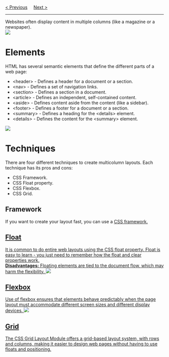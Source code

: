 <a href="/HTML/Head.md">&lt; Previous</a>
&nbsp;&nbsp;&nbsp;
<a href="/HTML/Responsive.md">Next &gt;</a>
<hr>
Websites often display content in multiple columns (like a magazine or a newspaper).
<br>
<img src="https://i.imgur.com/YIJb7Qa.png">
<h1>Elements</h1>
HTML has several semantic elements that define the different parts of a web page:
<ul>
  <li>&lt;header&gt; - Defines a header for a document or a section.</li>
  <li>&lt;nav&gt; - Defines a set of navigation links.</li>
  <li>&lt;section&gt; - Defines a section in a document.</li>
  <li>&lt;article&gt; - Defines an independent, self-contained content.</li>
  <li>&lt;aside&gt; - Defines content aside from the content (like a sidebar).</li>
  <li>&lt;footer&gt; - Defines a footer for a document or a section.</li>
  <li>&lt;summary&gt; - Defines a heading for the &lt;details&gt; element.</li>
  <li>&lt;details&gt; - Defines the content for the &lt;summary&gt; element.</li>
</ul>
<img src="https://i.imgur.com/bxGv0go.png">
<h1>Techniques</h1>
There are four different techniques to create multicolumn layouts. Each technique has its pros and cons:
<ul>
  <li>CSS Framework.</li>
  <li>CSS Float property.</li>
  <li>CSS Flexbox.</li>
  <li>CSS Grid.</li>
</ul>
<h2>Framework</h2>
If you want to create your layout fast, you can use a <a href="/CSS/Responsive/Frameworks.md">CSS framework.
<h2>Float</h2>
It is common to do entire web layouts using the CSS float property. Float is easy to learn - you just need to remember how the float and clear properties work.<br><b>Disadvantages:</b> Floating elements are tied to the document flow, which may harm the flexibility.
<img src="https://i.imgur.com/68JBU5N.png">
<h2>Flexbox</h2>
Use of flexbox ensures that elements behave predictably when the page layout must accommodate different screen sizes and different display devices.
<img src="https://i.imgur.com/7QFPluJ.png">
<h2>Grid</h2>
The CSS Grid Layout Module offers a grid-based layout system, with rows and columns, making it easier to design web pages without having to use floats and positioning.
